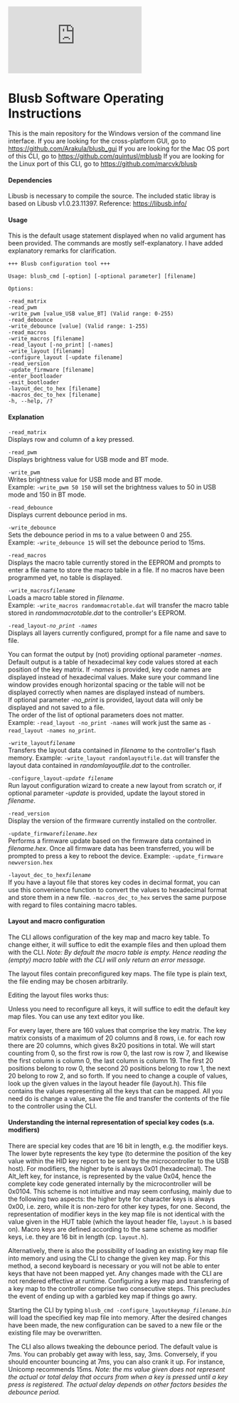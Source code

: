 ![Image of Blusb Logo](https://deskthority.net/download/file.php?id=52810)

# Blusb Software Operating Instructions

This is the main repository for the Windows version of the command line interface.
If you are looking for the cross-platform GUI, go to https://github.com/Arakula/blusb_gui
If you are looking for the Mac OS port of this CLI, go to https://github.com/quintusl/mblusb
If you are looking for the Linux port of this CLI, go to https://github.com/marcvk/blusb

#### Dependencies

Libusb is necessary to compile the source. The included static libray is based on Libusb v1.0.23.11397.
Reference: https://libusb.info/

#### Usage

This is the default usage statement displayed when no valid argument has been provided. The commands are mostly self-explanatory. I have added explanatory remarks for clarification.

    +++ Blusb configuration tool +++

    Usage: blusb_cmd [-option] [-optional parameter] [filename]

    Options:

    -read_matrix
    -read_pwm
    -write_pwm [value_USB value_BT] (Valid range: 0-255)  
    -read_debounce  
    -write_debounce [value] (Valid range: 1-255)  
    -read_macros  
    -write_macros [filename]  
    -read_layout [-no_print] [-names]  
    -write_layout [filename]  
    -configure_layout [-update filename]  
    -read_version  
    -update_firmware [filename]  
    -enter_bootloader  
    -exit_bootloader  
    -layout_dec_to_hex [filename]  
    -macros_dec_to_hex [filename]  
    -h, --help, /?

#### Explanation

`-read_matrix`  
Displays row and column of a key pressed.

`-read_pwm`  
Displays brightness value for USB mode and BT mode.

`-write_pwm`  
Writes brightness value for USB mode and BT mode.  
Example: `-write_pwm 50 150` will set the brightness values to 50 in USB mode and 150 in BT mode.

`-read_debounce`  
Displays current debounce period in ms.

`-write_debounce`  
Sets the debounce period in ms to a value between 0 and 255.  
Example: `-write_debounce 15` will set the debounce period to 15ms.

`-read_macros`  
Displays the macro table currently stored in the EEPROM and prompts to enter a file name to store the macro table in a file. If no macros have been programmed yet, no table is displayed.

`-write_macros`*`filename`*  
Loads a macro table stored in *filename*.  
Example: `-write_macros randommacrotable.dat` will transfer the macro table stored in *randommacrotable.dat* to the controller's EEPROM.

`-read_layout`*`-no_print -names`*  
Displays all layers currently configured, prompt for a file name and save to file.

You can format the output by (not) providing optional parameter *-names*. Default output is a table of hexadecimal key code values stored at each position of the key matrix. If *-names* is provided, key code names are displayed instead of hexadecimal values. Make sure your command line window provides enough horizontal spacing or the table will not be displayed correctly when names are displayed instead of numbers.  
If optional parameter *-no_print* is provided, layout data will only be displayed and not saved to a file.  
The order of the list of optional parameters does not matter.  
Example: `-read_layout -no_print -names` will work just the same as `-read_layout -names no_print`.   

`-write_layout`*`filename`*  
Transfers the layout data contained in *filename* to the controller's flash memory.
Example: `-write_layout randomlayoutfile.dat` will transfer the layout data contained in *randomlayoutfile.dat* to the controller.

`-configure_layout`*`-update filename`*  
Run layout configuration wizard to create a new layout from scratch or, if optional parameter *-update* is provided, update the layout stored in *filename*.

`-read_version`  
Display the version of the firmware currently installed on the controller.

`-update_firmware`*`filename.hex`*  
Performs a firmware update based on the firmware data contained in *filename.hex*. Once all firmware data has been transferred, you will be prompted to press a key to reboot the device.
Example: `-update_firmware newversion.hex`  

`-layout_dec_to_hex`*`filename`*  
If you have a layout file that stores key codes in decimal format, you can use this convenience function to convert the values to hexadecimal format and store them in a new file. `-macros_dec_to_hex` serves the same purpose with regard to files containing macro tables.

#### Layout and macro configuration

The CLI allows configuration of the key map and macro key table. To change either, it will suffice to edit the example files and then upload them with the CLI.
*Note: By default the macro table is empty. Hence reading the (empty) macro table with the CLI will only return an error message.*

The layout files contain preconfigured key maps. The file type is plain text, the file ending may be chosen arbitrarily.

Editing the layout files works thus:

Unless you need to reconfigure all keys, it will suffice to edit the default key map files. You can use any text editor you like.

For every layer, there are 160 values that comprise the key matrix. The key matrix consists of a maximum of 20 columns and 8 rows, i.e. for each row there are 20 columns, which gives 8x20 positions in total.
We will start counting from 0, so the first row is row 0, the last row is row 7, and likewise the first column is column 0, the last column is column 19.
The first 20 positions belong to row 0, the second 20 positions belong to row 1, the next 20 belong to row 2, and so forth. If you need to change a couple of values, look up the given values in the layout header file (layout.h). This file contains the values representing all the keys that can be mapped. All you need do is change a value, save the file and transfer the contents of the file to the controller using the CLI.

#### Understanding the internal representation of special key codes (s.a. modifiers)

There are special key codes that are 16 bit in length, e.g. the modifier keys. The lower byte represents the key type (to determine the position of the key value within the HID key report to be sent by the microcontroller to the USB host).
For modifiers, the higher byte is always 0x01 (hexadecimal). The Alt_left key, for instance, is represented by the value 0x04, hence the complete key code generated internally by the microcontroller will be 0x0104.
This scheme is not intuitive and may seem confusing, mainly due to the following two aspects: the higher byte for character keys is always 0x00, i.e. zero, while it is non-zero for other key types, for one. Second, the representation of modifier keys in the key map file is not identical with the value given in the HUT table (which the layout header file, `layout.h` is based on). 
Macro keys are defined according to the same scheme as modifier keys, i.e. they are 16 bit in length (cp. `layout.h`).

Alternatively, there is also the possibility of loading an existing key map file into memory and using the CLI to change the given key map. For this method, a second keyboard is necessary or you will not be able to enter keys that have not been mapped yet.
Any changes made with the CLI are not rendered effective at runtime. Configuring a key map and transfering of a key map to the controller comprise two consecutive steps. This precludes the event of ending up with a garbled key map if things go awry.

Starting the CLI by typing `blusb_cmd -configure_layout`*`keymap_filename.bin`* will load the specified key map file into memory. After the desired changes have been made, the new configuration can be saved to a new file or the existing file may be overwritten.

The CLI also allows tweaking the debounce period. The default value is 7ms. You can probably get away with less, say, 3ms. Conversely, if you should encounter bouncing at 7ms, you can also crank it up. For instance, Unicomp recommends 15ms.
*Note: the ms value given does not represent the actual or total delay that occurs from when a key is pressed until a key press is registered. The actual delay depends on other factors besides the debounce period.*
